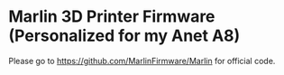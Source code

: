 # Marlin 3D Printer Firmware (Personalized for my Anet A8)

Please go to https://github.com/MarlinFirmware/Marlin for official code.
